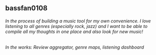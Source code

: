 ## bassfan0108

###### In the process of building a music tool for my own convenience. I love listening to all genres (especially rock, jazz) and I want to be able to compile all my thoughts in one place and also look for new music!

###### In the works: Review aggregator, genre maps, listening dashboard
